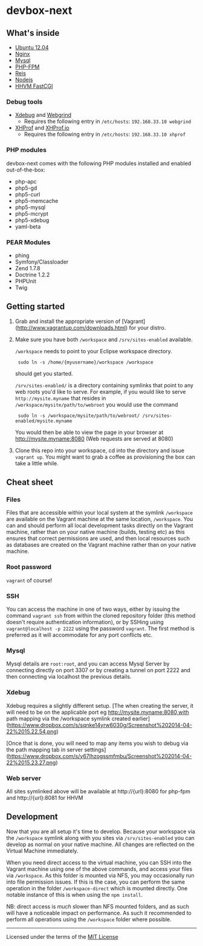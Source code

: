 # devbox-next

## What's inside

* [Ubuntu 12.04](http://releases.ubuntu.com/precise/)
* [Nginx](http://nginx.org/)
* [Mysql](http://www.mysql.com/)
* [PHP-FPM](http://php-fpm.org/)
* [Reis](http://redis.io/)
* [Nodejs](http://nodejs.org/)
* [HHVM FastCGI](http://www.hhvm.com/)

### Debug tools

* [Xdebug]() and [Webgrind](https://github.com/jokkedk/webgrind)
    - Requires the following entry in `/etc/hosts`: `192.168.33.10 webgrind`
* [XHProf](https://github.com/facebook/xhprof) and [XHProf.io](http://xhprof.io/)
    - Requires the following entry in `/etc/hosts`: `192.168.33.10 xhprof`


### PHP modules

devbox-next comes with the following PHP modules installed and enabled out-of-the-box:

* php-apc
* php5-gd
* php5-curl
* php5-memcache
* php5-mysql
* php5-mcrypt
* php5-xdebug
* yaml-beta

### PEAR Modules

* phing
* Symfony/Classloader
* Zend 1.7.8
* Doctrine 1.2.2
* PHPUnit
* Twig

## Getting started

1. Grab and install the appropriate version of [Vagrant] (http://www.vagrantup.com/downloads.html) for your distro.

2. Make sure you have both `/workspace` and `/srv/sites-enabled` available.

    `/workspace` needs to point to your Eclipse workspace directory.
        
        sudo ln -s /home/{myusername}/workspace /workspace 
    
    should get you started.

    `/srv/sites-enabled/` is a directory containing symlinks that point to any web roots you'd like to serve.
    For example, if you would like to serve `http://mysite.myname` that resides in `/workspace/mysite/path/to/webroot` you would use the command 
        
        sudo ln -s /workspace/mysite/path/to/webroot/ /srv/sites-enabled/mysite.myname
    
    You would then be able to view the page in your browser at http://mysite.myname:8080 (Web requests are served at 8080)

3. Clone this repo into your workspace, cd into the directory and issue `vagrant up`. You might want to grab a coffee as provisioning the box can take a little while.



## Cheat sheet
### Files
Files that are accessible within your local system at the symlink `/workspace` are available on the Vagrant machine at the same location, `/workspace`. You can and should perform all local development tasks directly on the Vagrant machine, rather than on your native machine (builds, testing etc) as this ensures that correct permissions are used, and then local resources such as databases are created on the Vagrant machine rather than on your native machine.

### Root password
`vagrant` of course!

### SSH
You can access the machine in one of two ways, either by issuing the command `vagrant ssh` from within the cloned repository folder (this method doesn't require authentication information), or by SSHing using `vagrant@localhost -p 2222` using the password `vagrant`. The first method is preferred as it will accommodate for any port conflicts etc.

### Mysql
Mysql details are `root:root`, and you can access Mysql Server by connecting directly on port 3307 or by creating a tunnel on port 2222 and then connecting via localhost the previous details.

### Xdebug
Xdebug requires a slightly different setup.
[The when creating the server, it will need to be on the applicable port eg http://mysite.myname:8080,with path mapping via the /workspace symlink created earlier] (https://www.dropbox.com/s/sqnke14yrw6030g/Screenshot%202014-04-22%2015.22.54.png)

[Once that is done, you will need to map any items you wish to debug via the path mapping tab in server settings] (https://www.dropbox.com/s/y67lhzogssmfmbu/Screenshot%202014-04-22%2015.23.27.png)

### Web server
All sites symlinked above will be available at http://{url}:8080 for php-fpm and http://{url}:8081 for HHVM

## Development

Now that you are all setup it's time to develop.
Because your workspace via the `/workspace` symlink along with you sites via `/srv/sites-enabled` you can develop as normal on your native machine. All changes are reflected on the Virtual Machine immediately.

When you need direct access to the virtual machine, you can SSH into the Vagrant machine using one of the above commands, and access your files via `/workspace`. As this folder is mounted via NFS, you may occasionally run into file permission issues. If this is the case, you can perform the same operation in the folder `/workspace-direct` which is mounted directly.
One notable instance of this is when using the `npm install`.

NB: direct access is *much* slower than NFS mounted folders, and as such will have a noticeable impact on performance. As such it recommended to perform all operations using the `/workspace` folder where possible.

---

Licensed under the terms of the [MIT License](LICENSE.md)

